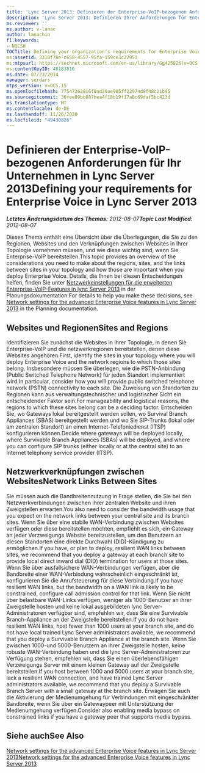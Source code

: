 ```yaml
---
title: 'Lync Server 2013: Definieren der Enterprise-VoIP-bezogenen Anforderungen für Ihr Unternehmen'
description: 'Lync Server 2013: Definieren Ihrer Anforderungen für Enterprise-VoIP'
ms.reviewer: ''
ms.author: v-lanac
author: lanachin
f1.keywords:
- NOCSH
TOCTitle: Defining your organization's requirements for Enterprise Voice
ms:assetid: 3310f78e-c658-4557-95fa-159ce3c22953
ms:mtpsurl: https://technet.microsoft.com/en-us/library/Gg425826(v=OCS.15)
ms:contentKeyID: 48183816
ms.date: 07/23/2014
manager: serdars
mtps_version: v=OCS.15
ms.openlocfilehash: 77547262816f0ad29ae905ff22974d8f48c21b95
ms.sourcegitcommit: 36fee89bb887bea4f18b19f17a8c69daf5bc423d
ms.translationtype: MT
ms.contentlocale: de-DE
ms.lasthandoff: 11/26/2020
ms.locfileid: "49430826"
---
```

# <a name="defining-your-requirements-for-enterprise-voice-in-lync-server-2013"></a><span data-ttu-id="3e660-103">Definieren der Enterprise-VoIP-bezogenen Anforderungen für Ihr Unternehmen in Lync Server 2013</span><span class="sxs-lookup"><span data-stu-id="3e660-103">Defining your requirements for Enterprise Voice in Lync Server 2013</span></span>

<div data-xmlns="http://www.w3.org/1999/xhtml">

<div class="topic" data-xmlns="http://www.w3.org/1999/xhtml" data-msxsl="urn:schemas-microsoft-com:xslt" data-cs="https://msdn.microsoft.com/">

<div data-asp="https://msdn2.microsoft.com/asp">



</div>

<div id="mainSection">

<div id="mainBody"><span data-ttu-id="3e660-104">

<span> </span></span><span class="sxs-lookup"><span data-stu-id="3e660-104">

<span> </span></span></span>

<span data-ttu-id="3e660-105">_**Letztes Änderungsdatum des Themas:** 2012-08-07_</span><span class="sxs-lookup"><span data-stu-id="3e660-105">_**Topic Last Modified:** 2012-08-07_</span></span>

<span data-ttu-id="3e660-106">Dieses Thema enthält eine Übersicht über die Überlegungen, die Sie zu den Regionen, Websites und den Verknüpfungen zwischen Websites in Ihrer Topologie vornehmen müssen, und wie diese wichtig sind, wenn Sie Enterprise-VoIP bereitstellen.</span><span class="sxs-lookup"><span data-stu-id="3e660-106">This topic provides an overview of the considerations you need to make about the regions, sites, and the links between sites in your topology and how those are important when you deploy Enterprise Voice.</span></span> <span data-ttu-id="3e660-107">Details, die Ihnen bei diesen Entscheidungen helfen, finden Sie unter [Netzwerkeinstellungen für die erweiterten Enterprise-VoIP-Features in lync Server 2013](lync-server-2013-network-settings-for-the-advanced-enterprise-voice-features.md) in der Planungsdokumentation.</span><span class="sxs-lookup"><span data-stu-id="3e660-107">For details to help you make these decisions, see [Network settings for the advanced Enterprise Voice features in Lync Server 2013](lync-server-2013-network-settings-for-the-advanced-enterprise-voice-features.md) in the Planning documentation.</span></span>

<div>

## <a name="sites-and-regions"></a><span data-ttu-id="3e660-108">Websites und Regionen</span><span class="sxs-lookup"><span data-stu-id="3e660-108">Sites and Regions</span></span>

<span data-ttu-id="3e660-109">Identifizieren Sie zunächst die Websites in Ihrer Topologie, in denen Sie Enterprise-VoIP und die netzwerkregionen bereitstellen, denen diese Websites angehören.</span><span class="sxs-lookup"><span data-stu-id="3e660-109">First, identify the sites in your topology where you will deploy Enterprise Voice and the network regions to which those sites belong.</span></span> <span data-ttu-id="3e660-110">Insbesondere müssen Sie überlegen, wie die PSTN-Anbindung (Public Switched Telephone Network) für jeden Standort implementiert wird.</span><span class="sxs-lookup"><span data-stu-id="3e660-110">In particular, consider how you will provide public switched telephone network (PSTN) connectivity to each site.</span></span> <span data-ttu-id="3e660-111">Die Zuweisung von Standorten zu Regionen kann aus verwaltungstechnischer und logistischer Sicht ein entscheidender Faktor sein.</span><span class="sxs-lookup"><span data-stu-id="3e660-111">For manageability and logistical reasons, the regions to which these sites belong can be a deciding factor.</span></span> <span data-ttu-id="3e660-112">Entscheiden Sie, wo Gateways lokal bereitgestellt werden sollen, wo Survival Branch Appliances (SBAS) bereitgestellt werden und wo Sie SIP-Trunks (lokal oder am zentralen Standort) an einen Internet-Telefoniedienst (ITSP) konfigurieren können.</span><span class="sxs-lookup"><span data-stu-id="3e660-112">Decide where gateways will be deployed locally, where Survivable Branch Appliances (SBAs) will be deployed, and where you can configure SIP trunks (either locally or at the central site) to an Internet telephony service provider (ITSP).</span></span>

</div>

<div>

## <a name="network-links-between-sites"></a><span data-ttu-id="3e660-113">Netzwerkverknüpfungen zwischen Websites</span><span class="sxs-lookup"><span data-stu-id="3e660-113">Network Links Between Sites</span></span>

<span data-ttu-id="3e660-114">Sie müssen auch die Bandbreitennutzung in Frage stellen, die Sie bei den Netzwerkverbindungen zwischen ihrer zentralen Website und ihren Zweigstellen erwarten.</span><span class="sxs-lookup"><span data-stu-id="3e660-114">You also need to consider the bandwidth usage that you expect on the network links between your central site and its branch sites.</span></span> <span data-ttu-id="3e660-115">Wenn Sie über eine stabile WAN-Verbindung zwischen Websites verfügen oder diese bereitstellen möchten, empfiehlt es sich, ein Gateway an jeder Verzweigungs Website bereitzustellen, um den Benutzern an diesen Standorten eine direkte Durchwahl (DID)-Kündigung zu ermöglichen.</span><span class="sxs-lookup"><span data-stu-id="3e660-115">If you have, or plan to deploy, resilient WAN links between sites, we recommend that you deploy a gateway at each branch site to provide local direct inward dial (DID) termination for users at those sites.</span></span> <span data-ttu-id="3e660-116">Wenn Sie über ausfallsichere WAN-Verbindungen verfügen, aber die Bandbreite einer WAN-Verbindung wahrscheinlich eingeschränkt ist, konfigurieren Sie die Anrufsteuerung für diese Verbindung.</span><span class="sxs-lookup"><span data-stu-id="3e660-116">If you have resilient WAN links, but the bandwidth on a WAN link is likely to be constrained, configure call admission control for that link.</span></span> <span data-ttu-id="3e660-117">Wenn Sie nicht über belastbare WAN-Links verfügen, weniger als 1000-Benutzer an ihrer Zweigstelle hosten und keine lokal ausgebildeten lync Server-Administratoren verfügbar sind, empfehlen wir, dass Sie eine Survivable Branch-Appliance an der Zweigstelle bereitstellen.</span><span class="sxs-lookup"><span data-stu-id="3e660-117">If you do not have resilient WAN links, host fewer than 1000 users at your branch site, and do not have local trained Lync Server administrators available, we recommend that you deploy a Survivable Branch Appliance at the branch site.</span></span> <span data-ttu-id="3e660-118">Wenn Sie zwischen 1000-und 5000-Benutzern an ihrer Zweigstelle hosten, keine robuste WAN-Verbindung haben und die lync Server-Administratoren zur Verfügung stehen, empfehlen wir, dass Sie einen überlebensfähigen Verzweigungs Server mit einem kleinen Gateway auf der Zweigstelle bereitstellen.</span><span class="sxs-lookup"><span data-stu-id="3e660-118">If you host between 1000 and 5000 users at your branch site, lack a resilient WAN connection, and have trained Lync Server administrators available, we recommend that you deploy a Survivable Branch Server with a small gateway at the branch site.</span></span> <span data-ttu-id="3e660-119">Erwägen Sie auch die Aktivierung der Medienumgehung für Verbindungen mit eingeschränkter Bandbreite, wenn Sie über ein Gatewaypeer mit Unterstützung der Medienumgehung verfügen.</span><span class="sxs-lookup"><span data-stu-id="3e660-119">Consider also enabling media bypass on constrained links if you have a gateway peer that supports media bypass.</span></span>

</div>

<div>

## <a name="see-also"></a><span data-ttu-id="3e660-120">Siehe auch</span><span class="sxs-lookup"><span data-stu-id="3e660-120">See Also</span></span>


[<span data-ttu-id="3e660-121">Network settings for the advanced Enterprise Voice features in Lync Server 2013</span><span class="sxs-lookup"><span data-stu-id="3e660-121">Network settings for the advanced Enterprise Voice features in Lync Server 2013</span></span>](lync-server-2013-network-settings-for-the-advanced-enterprise-voice-features.md)  
  

<span data-ttu-id="3e660-122"></div>

</div>

<span> </span>

</div>

</div>

</span><span class="sxs-lookup"><span data-stu-id="3e660-122"></div>

</div>

<span> </span>

</div>

</div>

</span></span></div>

